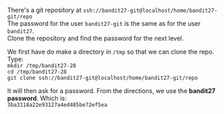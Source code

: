 There's a git repository at `ssh://bandit27-git@localhost/home/bandit27-git/repo`\
The password for the user `bandit27-git` is the same as for the user `bandit27`.\
Clone the repository and find the password for the next level.

We first have do make a directory in `/tmp` so that we can clone the repo.\
Type:\
`mkdir /tmp/bandit27-28`\
`cd /tmp/bandit27-28`\
`git clone ssh://bandit27-git@localhost/home/bandit27-git/repo`

It will then ask for a password.  From the directions, we use the **bandit27 password**. Which is:\
`3ba3118a22e93127a4ed485be72ef5ea`

 
